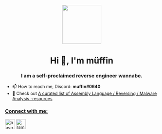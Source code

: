 <div align="center">
  <img src="https://cdn.discordapp.com/attachments/752665197470154914/782338674175901706/2970.gif" height="128">
</div>



<h1 align="center">Hi 👋, I'm müffin</h1>
<h3 align="center">I am a self-proclaimed reverse engineer wannabe.</h3>

- 📫 How to reach me, Discord: **muffin#0640**
- :round_pushpin:  Check out <a href="https://gist.github.com/muff-in/ff678b1fda17e6188aa0462a99626121">A curated list of Assembly Language / Reversing / Malware Analysis -resources
  
<p align="left">
<h3 align="left">Connect with me:</h3>
<a href="https://twitter.com/_muffin31" target="blank"><img align="center" src="https://github.com/paulrobertlloyd/socialmediaicons/blob/main/twitter-32x32.png" alt="navneetmuffin" height="32" width="32" /></a>
<a href="https://medium.com/@muff1n" target="blank"><img align="center" src="https://upload.wikimedia.org/wikipedia/commons/e/ec/Medium_logo_Monogram.svg" alt="@muff1n" height="32" width="32" /></a>

